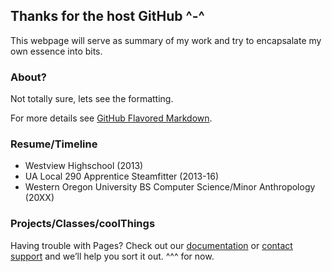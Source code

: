 ## Thanks for the host GitHub ^-^

This webpage will serve as summary of my work and try to encapsalate my own essence into bits.

### About?

Not totally sure, lets see the formatting. 
<!---
```markdown
Syntax highlighted code block

# Header 1
## Header 2
### Header 3

- Bulleted
- List

1. Numbered
2. List

**Bold** and _Italic_ and `Code` text

[Link](url) and ![Image](src)
```
-->
For more details see [GitHub Flavored Markdown](https://guides.github.com/features/mastering-markdown/).

### Resume/Timeline
- Westview Highschool (2013)
- UA Local 290 Apprentice Steamfitter (2013-16)
- Western Oregon University BS Computer Science/Minor Anthropology (20XX)

### Projects/Classes/coolThings

Having trouble with Pages? Check out our [documentation](https://help.github.com/categories/github-pages-basics/) or [contact support](https://github.com/contact) and we’ll help you sort it out.
^^^ for now. 
